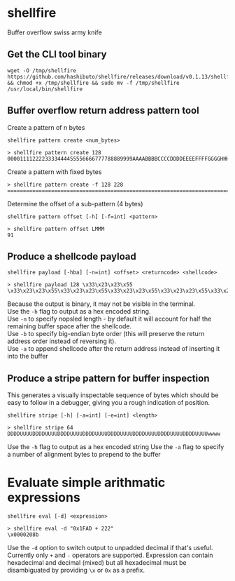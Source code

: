 # shellfire
Buffer overflow swiss army knife

## Get the CLI tool binary
```
wget -O /tmp/shellfire https://github.com/hashibuto/shellfire/releases/download/v0.1.13/shellfire && chmod +x /tmp/shellfire && sudo mv -f /tmp/shellfire /usr/local/bin/shellfire
```


## Buffer overflow return address pattern tool

Create a pattern of n bytes

`shellfire pattern create <num_bytes>`

```
> shellfire pattern create 128
0000111122223333444455556666777788889999AAAABBBBCCCCDDDDEEEEFFFFGGGGHHHHIIIIJJJJKKKKLLLLMMMMNNNNOOOOPPPPQQQQRRRRSSSSTTTTUUUUVVVV
```

Create a pattern with fixed bytes

```
> shellfire pattern create -f 128 228
================================================================================================================================0000111122223333444455556666777788889999AAAABBBBCCCCDDDDEEEEFFFFGGGGHHHHIIIIJJJJKKKKLLLLMMMMNNNNOOOO
```

Determine the offset of a sub-pattern (4 bytes)

`shellfire pattern offset [-h] [-f=int] <pattern>`

```
> shellfire pattern offset LMMM
91
```

## Produce a shellcode payload

`shellfire payload [-hba] [-n=int] <offset> <returncode> <shellcode>`

```
> shellfire payload 128 \x33\x23\x23\x55 \x33\x23\x23\x55\x33\x23\x23\x55\x33\x23\x23\x55\x33\x23\x23\x55\x33\x23\x23\x55`
```

Because the output is binary, it may not be visible in the terminal.  
Use the `-h` flag to output as a hex encoded string.  
Use `-n` to specify nopsled length - by default it will account for half the remaining buffer space after the shellcode.  
Use `-b` to specify big-endian byte order (this will preserve the return address order instead of reversing it).  
Use `-a` to append shellcode after the return address instead of inserting it into the buffer


## Produce a stripe pattern for buffer inspection
This generates a visually inspectable sequence of bytes which should be easy to follow in a debugger, giving you a rough indication of position.

`shellfire stripe [-h] [-a=int] [-e=int] <length>`
```
> shellfire stripe 64
DDDDUUUUDDDDUUUUDDDDUUUUDDDDUUUUDDDDUUUUDDDDUUUUDDDDUUUUDDDDUUUUwwww
```
Use the `-h` flag to output as a hex encoded string
Use the `-a` flag to specify a number of alignment bytes to prepend to the buffer

# Evaluate simple arithmatic expressions
`shellfire eval [-d] <expression>`
```
> shellfire eval -d "0x1FAD + 222"
\x0000208b
```
Use the `-d` option to switch output to unpadded decimal if that's useful.  Currently only `+` and `-` operators are supported.  Expression can contain hexadecimal and decimal (mixed) but all hexadecimal must be disambiguated by providing `\x` or `0x` as a prefix.
